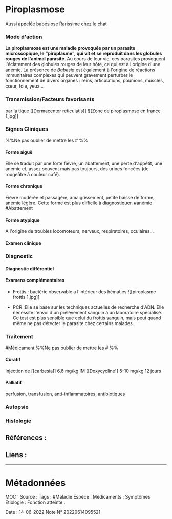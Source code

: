 # Piroplasmose
Aussi appelée babésiose
Rarissime chez le chat
### Mode d'action
**La piroplasmose est une maladie provoquée par un parasite microscopique, le "piroplasme", qui vit et se reproduit dans les globules rouges de l'animal parasité**. Au cours de leur vie, ces parasites provoquent l'éclatement des globules rouges de leur hôte, ce qui est à l'origine d'une anémie. La présence de _Babesia_ est également à l'origine de réactions immunitaires complexes qui peuvent gravement perturber le fonctionnement de divers organes : reins, articulations, poumons, muscles, cœur, foie, yeux…

### Transmission/Facteurs favorisants
par la tique [[Dermacentor reticulatis]]
![[Zone de piroplasmose en france 1.jpg]]

### Signes Cliniques
%%Ne pas oublier de mettre les # %%

#### Forme aiguë
Elle se traduit par une forte fièvre, un abattement, une perte d'appétit, une anémie et, assez souvent mais pas toujours, des urines foncées (de rougeâtre à couleur café).
#### Forme chronique
Fièvre modérée et passagère, amaigrissement, petite baisse de forme, anémie légère. Cette forme est plus difficile à diagnostiquer.
#anémie 
#Abattement 

#### Forme atypique
A l'origine de troubles locomoteurs, nerveux, respiratoires, oculaires…

#### Examen clinique
### Diagnostic
#### Diagnostic différentiel
#### Examens complémentaires
- Frottis : bactérie observable a l'intérieur des hématies
![[piroplasme frottis 1.jpg]]

- PCR :Elle se base sur les techniques actuelles de recherche d'ADN. Elle nécessite l'envoi d'un prélèvement sanguin à un laboratoire spécialisé. Ce test est plus sensible que celui du frottis sanguin, mais peut quand même ne pas détecter le parasite chez certains malades.
### Traitement
#Médicament 
%%Ne pas oublier de mettre les # %% 
#### Curatif 
Injection de [[carbesia]] 6,6 mg/kg IM
[[Doxycycline]] 5-10 mg/kg 12 jours

#### Palliatif
perfusion, transfusion, anti-inflammatoires, antibiotiques
### Autopsie
### Histologie

## Références :
>
 

## Liens :



***

# Métadonnées
MOC :
Source :
Tags : #Maladie 
	Espèce :
	Médicaments :
	Symptômes
	Etiologie :
	Fonction atteinte :
	
Date : 14-06-2022
Note N° 20220614095521